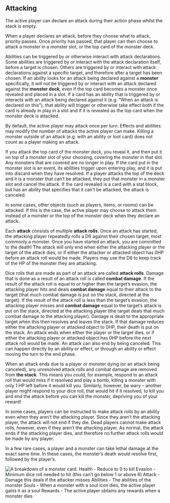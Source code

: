 Attacking
---------

The active player can declare an attack during their action phase whilst the stack is empty.

When a player declares an attack, before they choose what to attack, priority passes. Once priority has passed, that player can then choose to attack a monster in a monster slot, or the top card of the monster deck.

Abilities can be triggered by or otherwise interact with attack declarations. Some abilities are triggered by or interact with the attack declaration itself, before a target is chosen. Others are triggered by or interact with attack declarations against a specific target, and therefore after a target has been chosen. If an ability looks for an attack being declared against a **monster** specifically, it will not be triggered by or interact with an attack declared against the **monster deck**, even if the top card becomes a monster once revealed and placed in a slot. If a card has an ability that is triggered by or interacts with an attack being declared against it (e.g. “When an attack is declared on this”), that ability will trigger or otherwise take effect both if the card is already in play in a slot and if it is revealed as the top card when the monster deck is attacked.

By default, the active player may attack once per turn. Effects and abilities may modify the number of attacks the active player can make. Killing a monster outside of an attack (e.g. with an ability or loot card) does not count as a player making an attack.

If you attack the top card of the monster deck, you reveal it, and then put it on top of a monster slot of your choosing, covering the monster in that slot. Any monsters that are covered are no longer in play. If the card put in the monster slot is an event, its abilities trigger upon entering play, and it is put into discard when they have resolved. If a player attacks the top of the deck and it is a monster that can’t be attacked, they put that monster in a monster slot and cancel the attack. If the card revealed is a card with a stat block, but has an ability that specifies that it can’t be attacked, the attack is canceled.

In some cases, other objects (such as players, items, or rooms) can be attacked. If this is the case, the active player may choose to attack them instead of a monster or the top of the monster deck when they declare an attack.

Each **attack** consists of multiple **attack rolls**. Once an attack has started, the attacking player repeatedly rolls a D6 against their chosen target, most commonly a monster. Once you have started an attack, you are committed to the death! The attack will only end when either the attacking player or the target of the attack dies, or if either the attacker or attacked object has 0HP before an attack roll would be made. Players may use the D8 to keep track of the HP of the monster they are attacking.

Dice rolls that are made as part of an attack are called **attack rolls**. Damage that is done as a result of an attack roll is called **combat damage**. If the result of the attack roll is equal to or higher than the target’s evasion, the attacking player hits and deals **combat damage** equal to their attack to the target (that much combat damage is put on the stack, directed at the target). If the result of the attack roll is less than the target’s evasion, the attacking player misses and **combat damage** equal to the target’s attack is put on the stack, directed at the attacking player (the target deals that much combat damage to the attacking player). Damage is dealt to the appropriate target when this then resolves and leaves the stack. If that damage reduces either the attacking player or attacked object to 0HP, their death is put on the stack. An attack ends when either the player or the target dies, or if either the attacking player or attacked object has 0HP before the next attack roll would be made. An attack can also end by being canceled. This can happen directly by an ability or effect, or through an ability or effect moving the turn to the end phase.

When an attack ends due to a player or monster dying (or an attack being canceled), any unresolved attack rolls and combat damage are removed from **the stack**. This means you could, for example, respond to an attack roll that would miss if it resolved and play a bomb, killing a monster with only 1 HP left before it would kill you. Similarly, however, be wary – another player might respond to your dice roll, that would hit if it resolved, to kill you and end the attack before you can kill the monster, depriving you of your reward!

In some cases, players can be instructed to make attack rolls by an ability even when they aren’t the attacking player. Since they aren’t the attacking player, the attack will not end if they die. Dead players cannot make attack rolls, however, even if they aren’t the attacking player. As normal, the attack ends if the attacking player dies, and therefore no further attack rolls would be made by any player.

In a few rare cases, a player and a monster can take lethal damage at the exact same time. In these cases, the monster’s death would resolve first, followed by the player’s.

![A breakdown of a monster card.
Health - Reduce to 0 to kill
Evasion - Minimum dice roll needed to hit (this can’t go below 1 or above 6)
Attack - Damage this deals if the attacker misses
Abilities - The abilities of the monster
Souls - When a monster with a soul icon dies, the active player gains it as a soul
Rewards - The active player obtains any rewards when a monster dies](https://foursouls.com/wp-content/uploads/2023/01/Monster-Stat-Breakdown-1024x645.png)

